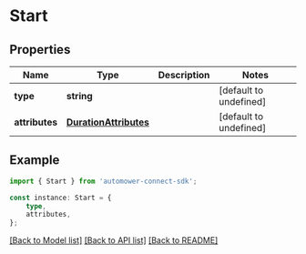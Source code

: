 # Start


## Properties

Name | Type | Description | Notes
------------ | ------------- | ------------- | -------------
**type** | **string** |  | [default to undefined]
**attributes** | [**DurationAttributes**](DurationAttributes.md) |  | [default to undefined]

## Example

```typescript
import { Start } from 'automower-connect-sdk';

const instance: Start = {
    type,
    attributes,
};
```

[[Back to Model list]](../README.md#documentation-for-models) [[Back to API list]](../README.md#documentation-for-api-endpoints) [[Back to README]](../README.md)
